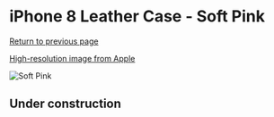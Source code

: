 # iPhone 8 Leather Case - Soft Pink

[Return to previous page](/iphone_7)

[High-resolution image from Apple](https://store.storeimages.cdn-apple.com/8756/as-images.apple.com/is/MRG62?wid=4500&hei=4500&fmt=png)

<div style="width: 512px"><img src="/almost_uncompressed/MRG62.webp" alt="Soft Pink"></div>

## Under construction
